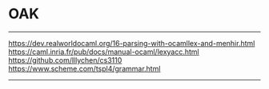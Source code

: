 # OAK

---

https://dev.realworldocaml.org/16-parsing-with-ocamllex-and-menhir.html
https://caml.inria.fr/pub/docs/manual-ocaml/lexyacc.html
https://github.com/lllychen/cs3110
https://www.scheme.com/tspl4/grammar.html

---


